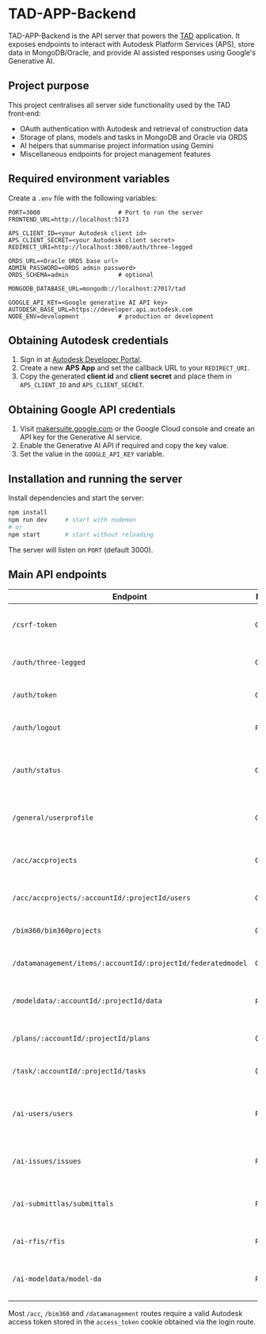 # TAD-APP-Backend

TAD-APP-Backend is the API server that powers the [TAD](https://tad-app.example.com) application. It exposes endpoints to interact with Autodesk Platform Services (APS), store data in MongoDB/Oracle, and provide AI assisted responses using Google's Generative AI.

## Project purpose

This project centralises all server side functionality used by the TAD front‑end:

* OAuth authentication with Autodesk and retrieval of construction data
* Storage of plans, models and tasks in MongoDB and Oracle via ORDS
* AI helpers that summarise project information using Gemini
* Miscellaneous endpoints for project management features

## Required environment variables

Create a `.env` file with the following variables:

```
PORT=3000                      # Port to run the server
FRONTEND_URL=http://localhost:5173

APS_CLIENT_ID=<your Autodesk client id>
APS_CLIENT_SECRET=<your Autodesk client secret>
REDIRECT_URI=http://localhost:3000/auth/three-legged

ORDS_URL=<Oracle ORDS base url>
ADMIN_PASSWORD=<ORDS admin password>
ORDS_SCHEMA=admin              # optional

MONGODB_DATABASE_URL=mongodb://localhost:27017/tad

GOOGLE_API_KEY=<Google generative AI API key>
AUTODESK_BASE_URL=https://developer.api.autodesk.com
NODE_ENV=development           # production or development
```

## Obtaining Autodesk credentials

1. Sign in at [Autodesk Developer Portal](https://aps.autodesk.com/).
2. Create a new **APS App** and set the callback URL to your `REDIRECT_URI`.
3. Copy the generated **client id** and **client secret** and place them in
   `APS_CLIENT_ID` and `APS_CLIENT_SECRET`.

## Obtaining Google API credentials

1. Visit [makersuite.google.com](https://makersuite.google.com/app/apikey) or the
   Google Cloud console and create an API key for the Generative AI service.
2. Enable the Generative AI API if required and copy the key value.
3. Set the value in the `GOOGLE_API_KEY` variable.

## Installation and running the server

Install dependencies and start the server:

```bash
npm install
npm run dev     # start with nodemon
# or
npm start       # start without reloading
```

The server will listen on `PORT` (default 3000).

## Main API endpoints

| Endpoint | Method | Purpose |
| -------- | ------ | ------- |
| `/csrf-token` | `GET` | Obtain a CSRF token for forms |
| `/auth/three-legged` | `GET` | Autodesk OAuth login |
| `/auth/token` | `GET` | Retrieve a two‑legged APS token |
| `/auth/logout` | `POST` | Log out and clear cookie |
| `/auth/status` | `GET` | Check if the Autodesk token is valid |
| `/general/userprofile` | `GET` | Returns the logged user profile |
| `/acc/accprojects` | `GET` | List ACC projects for the account |
| `/acc/accprojects/:accountId/:projectId/users` | `GET` | Fetch ACC project users |
| `/bim360/bim360projects` | `GET` | List BIM360 projects |
| `/datamanagement/items/:accountId/:projectId/federatedmodel` | `GET` | Retrieve federated model info |
| `/modeldata/:accountId/:projectId/data` | `POST`/`GET` | Save or read model database entries |
| `/plans/:accountId/:projectId/plans` | CRUD | Manage plan documents |
| `/task/:accountId/:projectId/tasks` | CRUD | Manage project tasks |
| `/ai-users/users` | `POST` | Ask Gemini questions about stored users |
| `/ai-issues/issues` | `POST` | Ask Gemini questions about issues |
| `/ai-submittlas/submittals` | `POST` | Ask Gemini questions about submittals |
| `/ai-rfis/rfis` | `POST` | Ask Gemini questions about RFIs |
| `/ai-modeldata/model-da` | `POST` | Ask Gemini questions about model data |

Most `/acc`, `/bim360` and `/datamanagement` routes require a valid Autodesk
access token stored in the `access_token` cookie obtained via the login route.

